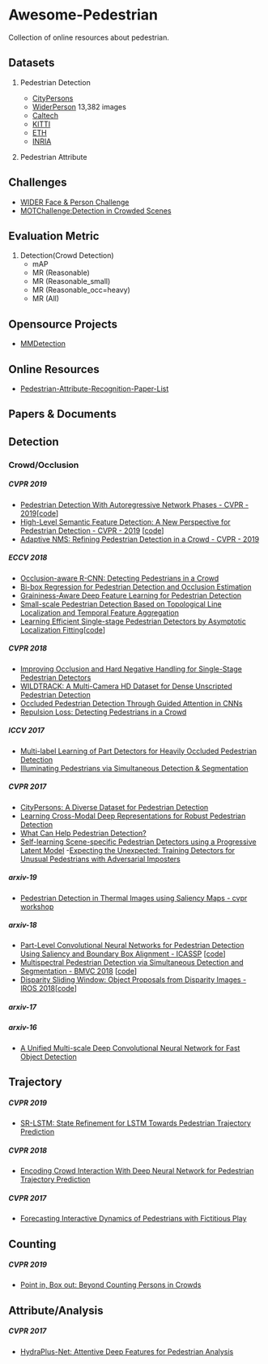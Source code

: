 # Awesome-Pedestrian
Collection of online resources about pedestrian.

## Datasets

1. Pedestrian Detection
     - [CityPersons](https://bitbucket.org/shanshanzhang/citypersons/src/default/)
     - [WiderPerson](http://www.cbsr.ia.ac.cn/users/sfzhang/WiderPerson/) 13,382 images 
     - [Caltech]()
     - [KITTI]()
     - [ETH]()
     - [INRIA]()

2. Pedestrian Attribute


## Challenges

- [WIDER Face & Person Challenge](https://competitions.codalab.org/competitions/20132)
- [MOTChallenge:Detection in Crowded Scenes](https://motchallenge.net/workshops/bmtt2019/detection.html)

## Evaluation Metric
1. Detection(Crowd Detection)
   - mAP
   - MR (Reasonable)	
   - MR (Reasonable_small)	
   - MR (Reasonable_occ=heavy)	
   - MR (All)

## Opensource Projects

- [MMDetection](https://github.com/open-mmlab/mmdetection)

## Online Resources

- [Pedestrian-Attribute-Recognition-Paper-List](https://github.com/wangxiao5791509/Pedestrian-Attribute-Recognition-Paper-List)

## Papers & Documents
## Detection 
### Crowd/Occlusion
##### CVPR 2019
- [Pedestrian Detection With Autoregressive Network Phases - CVPR - 2019](http://openaccess.thecvf.com/content_CVPR_2019/papers/Brazil_Pedestrian_Detection_With_Autoregressive_Network_Phases_CVPR_2019_paper.pdf)[[code](https://github.com/garrickbrazil/AR-Ped)]
- [High-Level Semantic Feature Detection: A New Perspective for Pedestrian Detection - CVPR - 2019](http://openaccess.thecvf.com/content_CVPR_2019/papers/Liu_Point_in_Box_Out_Beyond_Counting_Persons_in_Crowds_CVPR_2019_paper.pdf) [[code](https://github.com/liuwei16/CSP)]
- [Adaptive NMS: Refining Pedestrian Detection in a Crowd - CVPR - 2019](http://openaccess.thecvf.com/content_CVPR_2019/papers/Liu_Adaptive_NMS_Refining_Pedestrian_Detection_in_a_Crowd_CVPR_2019_paper.pdf)

##### ECCV 2018
- [Occlusion-aware R-CNN:
Detecting Pedestrians in a Crowd](http://openaccess.thecvf.com/content_ECCV_2018/papers/Shifeng_Zhang_Occlusion-aware_R-CNN_Detecting_ECCV_2018_paper.pdf)
- [Bi-box Regression for Pedestrian Detection and
Occlusion Estimation](http://openaccess.thecvf.com/content_ECCV_2018/papers/CHUNLUAN_ZHOU_Bi-box_Regression_for_ECCV_2018_paper.pdf)
- [Graininess-Aware Deep Feature Learning for
Pedestrian Detection](http://openaccess.thecvf.com/content_ECCV_2018/papers/Chunze_Lin_Graininess-Aware_Deep_Feature_ECCV_2018_paper.pdf)
- [Small-scale Pedestrian Detection Based on
Topological Line Localization and Temporal
Feature Aggregation](http://openaccess.thecvf.com/content_ECCV_2018/papers/Tao_Song_Small-scale_Pedestrian_Detection_ECCV_2018_paper.pdf)
- [Learning Efficient Single-stage Pedestrian
Detectors by Asymptotic Localization Fitting](http://openaccess.thecvf.com/content_ECCV_2018/papers/Wei_Liu_Learning_Efficient_Single-stage_ECCV_2018_paper.pdf)[[code](https://github.com/VideoObjectSearch/ALFNet)]

##### CVPR 2018
- [Improving Occlusion and Hard Negative Handling for Single-Stage Pedestrian Detectors](http://openaccess.thecvf.com/content_cvpr_2018/papers/Noh_Improving_Occlusion_and_CVPR_2018_paper.pdf)
- [WILDTRACK: A Multi-Camera HD Dataset for Dense Unscripted Pedestrian Detection](http://openaccess.thecvf.com/content_cvpr_2018/papers/Chavdarova_WILDTRACK_A_Multi-Camera_CVPR_2018_paper.pdf)
- [Occluded Pedestrian Detection Through Guided Attention in CNNs](http://openaccess.thecvf.com/content_cvpr_2018/papers/Zhang_Occluded_Pedestrian_Detection_CVPR_2018_paper.pdf)
- [Repulsion Loss: Detecting Pedestrians in a Crowd](http://openaccess.thecvf.com/content_cvpr_2018/papers/Wang_Repulsion_Loss_Detecting_CVPR_2018_paper.pdf)

##### ICCV 2017
- [Multi-label Learning of Part Detectors
for Heavily Occluded Pedestrian Detection](http://openaccess.thecvf.com/content_ICCV_2017/papers/Zhou_Multi-Label_Learning_of_ICCV_2017_paper.pdf)
- [Illuminating Pedestrians via Simultaneous Detection & Segmentation](http://openaccess.thecvf.com/content_ICCV_2017/papers/Brazil_Illuminating_Pedestrians_via_ICCV_2017_paper.pdf)  

##### CVPR 2017
- [CityPersons: A Diverse Dataset for Pedestrian Detection](http://openaccess.thecvf.com/content_cvpr_2017/papers/Zhang_CityPersons_A_Diverse_CVPR_2017_paper.pdf)
- [Learning Cross-Modal Deep Representations for Robust Pedestrian Detection](http://openaccess.thecvf.com/content_cvpr_2017/papers/Xu_Learning_Cross-Modal_Deep_CVPR_2017_paper.pdf)
- [What Can Help Pedestrian Detection?](http://openaccess.thecvf.com/content_cvpr_2017/papers/Mao_What_Can_Help_CVPR_2017_paper.pdf)
- [Self-learning Scene-specific Pedestrian Detectors
using a Progressive Latent Model](http://openaccess.thecvf.com/content_cvpr_2017/papers/Ye_Self-Learning_Scene-Specific_Pedestrian_CVPR_2017_paper.pdf)
-[Expecting the Unexpected:
Training Detectors for Unusual Pedestrians with Adversarial Imposters](http://openaccess.thecvf.com/content_cvpr_2017/papers/Huang_Expecting_the_Unexpected_CVPR_2017_paper.pdf)

##### arxiv-19
- [Pedestrian Detection in Thermal Images using Saliency Maps - cvpr workshop](https://arxiv.org/abs/1904.06859v1)
##### arxiv-18
- [Part-Level Convolutional Neural Networks for Pedestrian Detection Using Saliency and Boundary Box Alignment - ICASSP](https://arxiv.org/abs/1810.00689v1) [[code](https://github.com/iyyun/Part-CNN)]
- [Multispectral Pedestrian Detection via Simultaneous Detection and Segmentation - BMVC 2018](https://arxiv.org/abs/1808.04818v1) [[code](https://github.com/Li-Chengyang/MSDS-RCNN)]
- [Disparity Sliding Window: Object Proposals from Disparity Images - IROS 2018](https://arxiv.org/abs/1805.06830v2)[[code](https://github.com/julimueller/disparity-sliding-window)]
##### arxiv-17

##### arxiv-16
- [A Unified Multi-scale Deep Convolutional Neural Network for Fast Object Detection](https://arxiv.org/abs/1607.07155)



## Trajectory
##### CVPR 2019
- [SR-LSTM: State Refinement for LSTM Towards Pedestrian Trajectory Prediction](https://arxiv.org/abs/1801.00868)
##### CVPR 2018
- [Encoding Crowd Interaction With Deep Neural Network for Pedestrian Trajectory Prediction](http://openaccess.thecvf.com/content_cvpr_2018/papers/Xu_Encoding_Crowd_Interaction_CVPR_2018_paper.pdf)
##### CVPR 2017
- [Forecasting Interactive Dynamics of Pedestrians with Fictitious Play](http://openaccess.thecvf.com/content_cvpr_2017/papers/Ma_Forecasting_Interactive_Dynamics_CVPR_2017_paper.pdf)


## Counting
##### CVPR 2019
- [Point in, Box out: Beyond Counting Persons in Crowds](http://openaccess.thecvf.com/content_CVPR_2019/papers/Liu_Point_in_Box_Out_Beyond_Counting_Persons_in_Crowds_CVPR_2019_paper.pdf)


## Attribute/Analysis
##### CVPR 2017
- [HydraPlus-Net: Attentive Deep Features for Pedestrian Analysis](http://openaccess.thecvf.com/content_ICCV_2017/papers/Liu_HydraPlus-Net_Attentive_Deep_ICCV_2017_paper.pdf)
